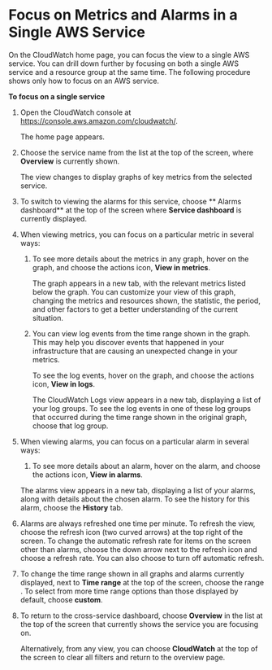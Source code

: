 # Focus on Metrics and Alarms in a Single AWS Service<a name="CloudWatch_Automatic_Dashboards_Focus_Service"></a>

On the CloudWatch home page, you can focus the view to a single AWS service\. You can drill down further by focusing on both a single AWS service and a resource group at the same time\. The following procedure shows only how to focus on an AWS service\.

**To focus on a single service**

1. Open the CloudWatch console at [https://console\.aws\.amazon\.com/cloudwatch/](https://console.aws.amazon.com/cloudwatch/)\.

   The home page appears\.

1. Choose the service name from the list at the top of the screen, where **Overview** is currently shown\.

   The view changes to display graphs of key metrics from the selected service\.

1. To switch to viewing the alarms for this service, choose ** Alarms dashboard** at the top of the screen where **Service dashboard** is currently displayed\.

1. When viewing metrics, you can focus on a particular metric in several ways:

   1. To see more details about the metrics in any graph, hover on the graph, and choose the actions icon, **View in metrics**\.

      The graph appears in a new tab, with the relevant metrics listed below the graph\. You can customize your view of this graph, changing the metrics and resources shown, the statistic, the period, and other factors to get a better understanding of the current situation\.

   1. You can view log events from the time range shown in the graph\. This may help you discover events that happened in your infrastructure that are causing an unexpected change in your metrics\.

      To see the log events, hover on the graph, and choose the actions icon, **View in logs**\.

      The CloudWatch Logs view appears in a new tab, displaying a list of your log groups\. To see the log events in one of these log groups that occurred during the time range shown in the original graph, choose that log group\.

1. When viewing alarms, you can focus on a particular alarm in several ways:

   1. To see more details about an alarm, hover on the alarm, and choose the actions icon, **View in alarms**\.

     The alarms view appears in a new tab, displaying a list of your alarms, along with details about the chosen alarm\. To see the history for this alarm, choose the **History** tab\.

1. Alarms are always refreshed one time per minute\. To refresh the view, choose the refresh icon \(two curved arrows\) at the top right of the screen\. To change the automatic refresh rate for items on the screen other than alarms, choose the down arrow next to the refresh icon and choose a refresh rate\. You can also choose to turn off automatic refresh\.

1. To change the time range shown in all graphs and alarms currently displayed, next to **Time range** at the top of the screen, choose the range \. To select from more time range options than those displayed by default, choose **custom**\.

1. To return to the cross\-service dashboard, choose **Overview** in the list at the top of the screen that currently shows the service you are focusing on\.

   Alternatively, from any view, you can choose **CloudWatch** at the top of the screen to clear all filters and return to the overview page\.